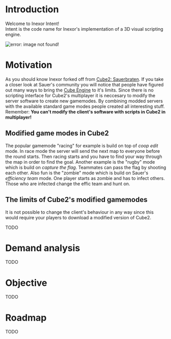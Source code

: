 # Introduction

Welcome to Inexor Intent!  
Intent is the code name for Inexor's implementation of a 3D visual scripting engine.

![error: image not found!](https://raw.githubusercontent.com/inexorgame/artwork/master/intent/Intent_rendered_512px.png)

# Motivation
As you should know Inexor forked off from [Cube2: Sauerbraten](http://sauerbraten.org/). If you take a closer look at Sauer's community you will notice that people have figured out many ways to bring the [Cube Engine](http://cubeengine.com/) to it's limits. Since there is no scripting interface for Cube2's multiplayer it is neccesary to modify the server software to create new gamemodes. By combining modded servers with the available standard game modes people created all interesting stuff. Remember: **You can't modify the client's software with scripts in Cube2 in multiplayer!**

## Modified game modes in Cube2
The popular gamemode "racing" for example is build on top of _coop edit_ mode. In race mode the server will send the next map to everyone before the round starts. Then racing starts and you have to find your way through the map in order to find the goal. Another example is the "rugby" mode which is build on _capture the flag_. Teammates can pass the flag by shooting each other. Also fun is the "zombie" mode which is build on Sauer's _efficiency team_ mode. One player starts as zombie and has to infect others. Those who are infected change the effic team and hunt on.

## The limits of Cube2's modified gamemodes
It is not possible to change the client's behaviour in any way since this would require your players to download a modified version of Cube2.

TODO

# Demand analysis
TODO

# Objective
TODO

# Roadmap
TODO
